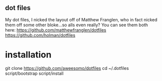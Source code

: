 ## dot files
My dot files, I nicked the layout off of Matthew Franglen, who in fact nicked them off some other bloke...so alls even really?
You can see them both here:
https://github.com/matthewfranglen/dotfiles
https://github.com/holman/dotfiles 

# installation
git clone https://github.com/aweesomo/dotfiles
cd ~/.dotfiles
script/bootstrap
script/install
